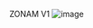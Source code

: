 ZONAM V1
![image](https://user-images.githubusercontent.com/31732947/124408585-6e1c6e80-dd3e-11eb-9bd3-ff2054e917f3.png)
